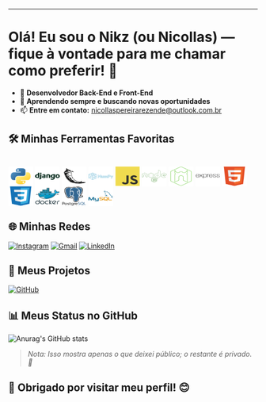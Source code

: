 ---

# Olá! Eu sou o Nikz (ou Nicollas) — fique à vontade para me chamar como preferir! 👋

- 🔭 **Desenvolvedor Back-End e Front-End**
- 🌱 **Aprendendo sempre e buscando novas oportunidades**
- 📫 **Entre em contato:** [nicollaspereirarezende@outlook.com.br](mailto:nicollaspereirarezende@outlook.com.br)

## 🛠️ Minhas Ferramentas Favoritas

<div style="display: inline_block"><br>
  <img align="center" alt="nk-Python" height="40" width="50" src="https://raw.githubusercontent.com/devicons/devicon/master/icons/python/python-original.svg">
  <img align="center" alt="nk-django" height="40" width="50" src="https://github.com/devicons/devicon/blob/master/icons/django/django-plain-wordmark.svg">
  <img align="center" alt="nk-flask" height="40" width="50" src="https://github.com/devicons/devicon/blob/master/icons/flask/flask-original.svg">
  <img align="center" alt="nk-numpy" height="40" width="50" src="https://github.com/devicons/devicon/blob/master/icons/numpy/numpy-line-wordmark.svg">

  <img align="center" alt="nk-javascript" height="40" width="50" src="https://github.com/devicons/devicon/blob/master/icons/javascript/javascript-original.svg">
  <img align="center" alt="nk-nodejs" height="40" width="50" src="https://github.com/devicons/devicon/blob/master/icons/nodejs/nodejs-line-wordmark.svg">
  <img align="center" alt="nk-nodemon" height="40" width="50" src="https://github.com/devicons/devicon/blob/master/icons/nodemon/nodemon-line.svg">  
  <img align="center" alt="nk-express" height="40" width="50" src="https://github.com/devicons/devicon/blob/master/icons/express/express-original-wordmark.svg">
  <img align="center" alt="nk-HTML" height="40" width="50" src="https://raw.githubusercontent.com/devicons/devicon/master/icons/html5/html5-original.svg">
  <img align="center" alt="nk-CSS" height="40" width="50" src="https://raw.githubusercontent.com/devicons/devicon/master/icons/css3/css3-original.svg">
  <img align="center" alt="nk-DOCKER" height="40" width="50" src="https://github.com/devicons/devicon/blob/master/icons/docker/docker-original-wordmark.svg">
  <img align="center" alt="nk-postgresql" height="40" width="50" src="https://github.com/devicons/devicon/blob/master/icons/postgresql/postgresql-original-wordmark.svg">
  <img align="center" alt="nk-mysql" height="40" width="50" src="https://github.com/devicons/devicon/blob/master/icons/mysql/mysql-original-wordmark.svg">
</div>

## 🌐 Minhas Redes

<div> 
  <a href="https://www.instagram.com/nikz_yo/" target="_blank"><img src="https://img.shields.io/badge/-Instagram-%23E4405F?style=for-the-badge&logo=instagram&logoColor=white" alt="Instagram"></a>
  <a href="mailto:nicollaspereirarezende@outlook.com.br"><img src="https://img.shields.io/badge/-Gmail-%23333?style=for-the-badge&logo=gmail&logoColor=white" alt="Gmail"></a>
  <a href="https://www.linkedin.com/in/nicollas-pereira-562689283/" target="_blank"><img src="https://img.shields.io/badge/-LinkedIn-%230077B5?style=for-the-badge&logo=linkedin&logoColor=white" alt="LinkedIn"></a>   
</div>

## 🚀 Meus Projetos

<div> 
  <a href="https://github.com/NicollasRezende/Tudo" target="_blank">
    <img src="https://img.shields.io/badge/-GitHub-%23181717?style=for-the-badge&logo=github&logoColor=white" alt="GitHub">
  </a>
</div>

## 📊 Meus Status no GitHub

![Anurag's GitHub stats](https://github-readme-stats.vercel.app/api?username=NicollasRezende&show_icons=true&theme=dracula)

> *Nota: Isso mostra apenas o que deixei público; o restante é privado. 🤫*

## 🙏 Obrigado por visitar meu perfil! 😊

